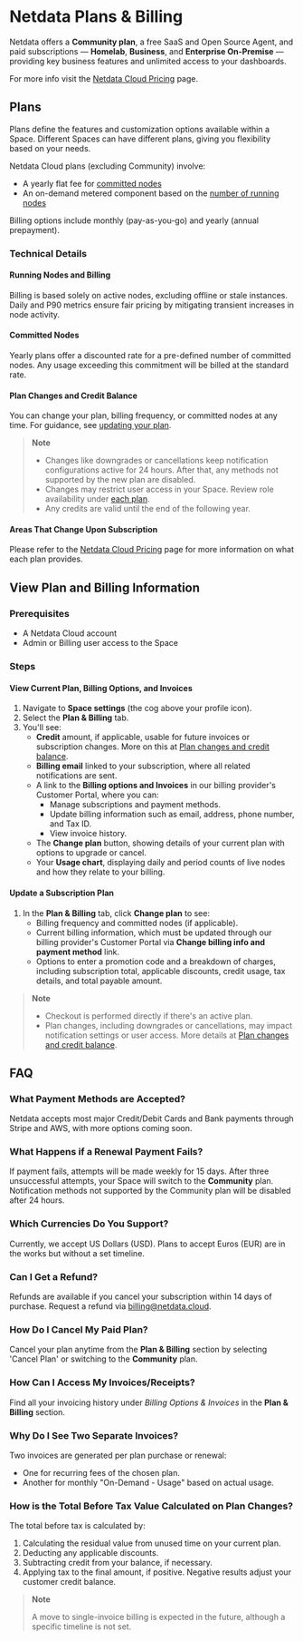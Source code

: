 # Netdata Plans & Billing

Netdata offers a **Community plan**, a free SaaS and Open Source Agent, and paid subscriptions — **Homelab**, **Business**, and **Enterprise On-Premise** — providing key business features and unlimited access to your dashboards.

For more info visit the [Netdata Cloud Pricing](https://netdata.cloud/pricing) page.

## Plans

Plans define the features and customization options available within a Space. Different Spaces can have different plans, giving you flexibility based on your needs.

Netdata Cloud plans (excluding Community) involve:

- A yearly flat fee for [committed nodes](#committed-nodes)
- An on-demand metered component based on the [number of running nodes](#running-nodes-and-billing)

Billing options include monthly (pay-as-you-go) and yearly (annual prepayment).

### Technical Details

#### Running Nodes and Billing

Billing is based solely on active nodes, excluding offline or stale instances. Daily and P90 metrics ensure fair pricing by mitigating transient increases in node activity.

#### Committed Nodes

Yearly plans offer a discounted rate for a pre-defined number of committed nodes. Any usage exceeding this commitment will be billed at the standard rate.

#### Plan Changes and Credit Balance

You can change your plan, billing frequency, or committed nodes at any time. For guidance, see [updating your plan](#update-a-subscription-plan).

> **Note**
>
> - Changes like downgrades or cancellations keep notification configurations active for 24 hours. After that, any methods not supported by the new plan are disabled.
> - Changes may restrict user access in your Space. Review role availability under [each plan](https://netdata.cloud/pricing).
> - Any credits are valid until the end of the following year.

#### Areas That Change Upon Subscription

Please refer to the [Netdata Cloud Pricing](https://netdata.cloud/pricing) page for more information on what each plan provides.

## View Plan and Billing Information

### Prerequisites

- A Netdata Cloud account
- Admin or Billing user access to the Space

### Steps

#### View Current Plan, Billing Options, and Invoices

1. Navigate to **Space settings** (the cog above your profile icon).
2. Select the **Plan & Billing** tab.
3. You'll see:
   - **Credit** amount, if applicable, usable for future invoices or subscription changes. More on this at [Plan changes and credit balance](/docs/netdata-cloud/netdata-subscription-plans.md#plan-changes-and-credit-balance).
   - **Billing email** linked to your subscription, where all related notifications are sent.
   - A link to the **Billing options and Invoices** in our billing provider's Customer Portal, where you can:
     - Manage subscriptions and payment methods.
     - Update billing information such as email, address, phone number, and Tax ID.
     - View invoice history.
   - The **Change plan** button, showing details of your current plan with options to upgrade or cancel.
   - Your **Usage chart**, displaying daily and period counts of live nodes and how they relate to your billing.

#### Update a Subscription Plan

1. In the **Plan & Billing** tab, click **Change plan** to see:
   - Billing frequency and committed nodes (if applicable).
   - Current billing information, which must be updated through our billing provider's Customer Portal via **Change billing info and payment method** link.
   - Options to enter a promotion code and a breakdown of charges, including subscription total, applicable discounts, credit usage, tax details, and total payable amount.

> **Note**
>
> - Checkout is performed directly if there's an active plan.
> - Plan changes, including downgrades or cancellations, may impact notification settings or user access. More details at [Plan changes and credit balance](/docs/netdata-cloud/netdata-subscription-plans.md#plan-changes-and-credit-balance).

## FAQ

### What Payment Methods are Accepted?

Netdata accepts most major Credit/Debit Cards and Bank payments through Stripe and AWS, with more options coming soon.

### What Happens if a Renewal Payment Fails?

If payment fails, attempts will be made weekly for 15 days. After three unsuccessful attempts, your Space will switch to the **Community** plan. Notification methods not supported by the Community plan will be disabled after 24 hours.

### Which Currencies Do You Support?

Currently, we accept US Dollars (USD). Plans to accept Euros (EUR) are in the works but without a set timeline.

### Can I Get a Refund?

Refunds are available if you cancel your subscription within 14 days of purchase. Request a refund via [billing@netdata.cloud](mailto:billing@netdata.cloud).

### How Do I Cancel My Paid Plan?

Cancel your plan anytime from the **Plan & Billing** section by selecting 'Cancel Plan' or switching to the **Community** plan.

### How Can I Access My Invoices/Receipts?

Find all your invoicing history under _Billing Options & Invoices_ in the **Plan & Billing** section.

### Why Do I See Two Separate Invoices?

Two invoices are generated per plan purchase or renewal:

- One for recurring fees of the chosen plan.
- Another for monthly "On-Demand - Usage" based on actual usage.

### How is the **Total Before Tax** Value Calculated on Plan Changes?

The total before tax is calculated by:

1. Calculating the residual value from unused time on your current plan.
2. Deducting any applicable discounts.
3. Subtracting credit from your balance, if necessary.
4. Applying tax to the final amount, if positive. Negative results adjust your customer credit balance.

> **Note**
>
> A move to single-invoice billing is expected in the future, although a specific timeline is not set.
